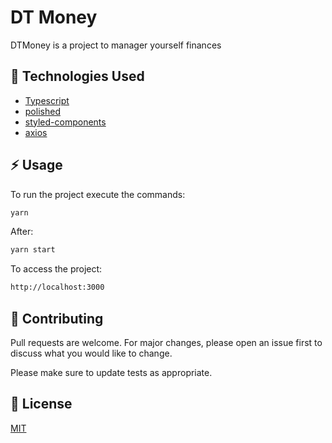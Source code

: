 # DT Money

DTMoney is a project to manager yourself finances


## :link: Technologies Used

- [Typescript](https://www.typescriptlang.org/)
- [polished](https://polished.js.org/)
- [styled-components](https://styled-components.com/)
- [axios](https://github.com/axios/axios)



## :zap: Usage

To run the project execute the commands:

```bash
yarn
```

After:

```bash
yarn start
```

To access the project:

```bash
http://localhost:3000
```

## :pencil: Contributing
Pull requests are welcome. For major changes, please open an issue first to discuss what you would like to change.

Please make sure to update tests as appropriate.

## :book: License
[MIT](https://choosealicense.com/licenses/mit/)